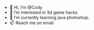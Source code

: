 - 👋 Hi, I’m @Cody
- 👀 I’m interested in 3d game hacks
- 🌱 I’m currently learning java photoshop.
- 📫 Reach me on email
